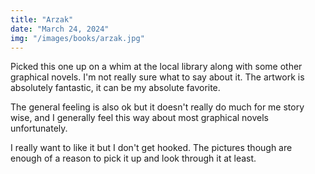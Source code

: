 ```yaml
---
title: "Arzak"
date: "March 24, 2024"
img: "/images/books/arzak.jpg"
---
```


Picked this one up on a whim at the local library along with some other graphical novels.
I'm not really sure what to say about it. The artwork is absolutely fantastic, it can be my absolute favorite.

The general feeling is also ok but it doesn't really do much for me story wise, and I generally feel this way about most graphical novels unfortunately.

I really want to like it but I don't get hooked. The pictures though are enough of a reason to pick it up and look through it at least.
